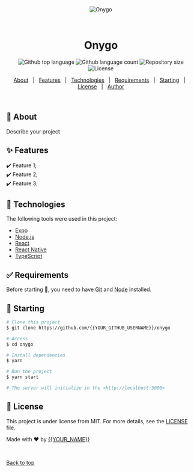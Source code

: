 <div align="center" id="top"> 
  <img src="./.github/app.gif" alt="Onygo" />

  &#xa0;

  <!-- <a href="https://onygo.netlify.app">Demo</a> -->
</div>

<h1 align="center">Onygo</h1>

<p align="center">
  <img alt="Github top language" src="https://img.shields.io/github/languages/top/{{YOUR_GITHUB_USERNAME}}/onygo?color=56BEB8">

  <img alt="Github language count" src="https://img.shields.io/github/languages/count/{{YOUR_GITHUB_USERNAME}}/onygo?color=56BEB8">

  <img alt="Repository size" src="https://img.shields.io/github/repo-size/{{YOUR_GITHUB_USERNAME}}/onygo?color=56BEB8">

  <img alt="License" src="https://img.shields.io/github/license/{{YOUR_GITHUB_USERNAME}}/onygo?color=56BEB8">

  <!-- <img alt="Github issues" src="https://img.shields.io/github/issues/{{YOUR_GITHUB_USERNAME}}/onygo?color=56BEB8" /> -->

  <!-- <img alt="Github forks" src="https://img.shields.io/github/forks/{{YOUR_GITHUB_USERNAME}}/onygo?color=56BEB8" /> -->

  <!-- <img alt="Github stars" src="https://img.shields.io/github/stars/{{YOUR_GITHUB_USERNAME}}/onygo?color=56BEB8" /> -->
</p>

<!-- Status -->

<!-- <h4 align="center"> 
	🚧  Onygo 🚀 Under construction...  🚧
</h4> 

<hr> -->

<p align="center">
  <a href="#dart-about">About</a> &#xa0; | &#xa0; 
  <a href="#sparkles-features">Features</a> &#xa0; | &#xa0;
  <a href="#rocket-technologies">Technologies</a> &#xa0; | &#xa0;
  <a href="#white_check_mark-requirements">Requirements</a> &#xa0; | &#xa0;
  <a href="#checkered_flag-starting">Starting</a> &#xa0; | &#xa0;
  <a href="#memo-license">License</a> &#xa0; | &#xa0;
  <a href="https://github.com/{{YOUR_GITHUB_USERNAME}}" target="_blank">Author</a>
</p>

<br>

## :dart: About ##

Describe your project

## :sparkles: Features ##

:heavy_check_mark: Feature 1;\
:heavy_check_mark: Feature 2;\
:heavy_check_mark: Feature 3;

## :rocket: Technologies ##

The following tools were used in this project:

- [Expo](https://expo.io/)
- [Node.js](https://nodejs.org/en/)
- [React](https://pt-br.reactjs.org/)
- [React Native](https://reactnative.dev/)
- [TypeScript](https://www.typescriptlang.org/)

## :white_check_mark: Requirements ##

Before starting :checkered_flag:, you need to have [Git](https://git-scm.com) and [Node](https://nodejs.org/en/) installed.

## :checkered_flag: Starting ##

```bash
# Clone this project
$ git clone https://github.com/{{YOUR_GITHUB_USERNAME}}/onygo

# Access
$ cd onygo

# Install dependencies
$ yarn

# Run the project
$ yarn start

# The server will initialize in the <http://localhost:3000>
```

## :memo: License ##

This project is under license from MIT. For more details, see the [LICENSE](LICENSE.md) file.


Made with :heart: by <a href="https://github.com/{{YOUR_GITHUB_USERNAME}}" target="_blank">{{YOUR_NAME}}</a>

&#xa0;

<a href="#top">Back to top</a>
